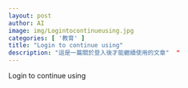 ```yaml
---
layout: post
author: AI
image: img/Logintocontinueusing.jpg
categories: [ '教育' ]
title: "Login to continue using"  
description: "這是一篇關於登入後才能繼續使用的文章"  "
---
```

Login to continue using